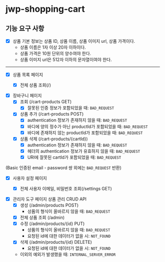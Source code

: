 # jwp-shopping-cart

## 기능 요구 사항

- [x] 상품 기본 정보는 상품 ID, 상품 이름, 상품 이미지 url, 상품 가격이다.
  - 상품 이름은 1자 이상 20자 이하이다.
  - 상품 가격은 10원 단위의 양수여야 한다.
  - 상품 이미지 url은 512자 이하의 문자열이여야 한다.
- - - -

- [x] 상품 목록 페이지
  - [x] 전체 상품 조회(/)
  

- [x] 장바구니 페이지
  - [x] 조회 (/cart-products GET)
    - [x] 잘못된 인증 정보가 포함되었을 때: `BAD_REQUEST`
  - [x] 상품 추가 (/cart-products POST)
    - [x] authentication 정보가 존재하지 않을 때: `BAD_REQUEST`
    - [x] 바디에 양의 정수가 아닌 productId가 포함되었을 때: `BAD_REQUEST`
    - [x] 바디에 존재하지 않는 productId가 포함되었을 때: `BAD_REQUEST`
  - [x] 상품 삭제 (/cart-products/{cartId})
    - [x] authentication 정보가 존재하지 않을 때: `BAD_REQUEST` 
    - [x] 헤더의 authentication 정보가 유효하지 않을 때: `BAD_REQUEST`
    - [x] URI에 잘못된 cartId가 포함되었을 때: `BAD_REQUEST`
      
(Basic 인증된 email - password 쌍 외에는 `BAD_REQUEST` 반환)

- [x] 사용자 설정 페이지
  - [x] 전체 사용자 이메일, 비밀번호 조회(/settings GET)


- [x] 관리자 도구 페이지 상품 관리 CRUD API
  - [x] 생성 (/admin/products POST)
    - 상품의 형식이 올바르지 않을 때: `BAD_REQUEST`
  - [x] 전체 상품 조회 (/admin)
  - [x] 수정 (/admin/products/{id} PUT)
    - 상품의 형식이 올바르지 않을 때: `BAD_REQUEST`
    - 요청된 id에 대한 데이터가 없을 시: `NOT_FOUND`
  - [x] 삭제 (/admin/products/{id} DELETE)
    - 요청된 id에 대한 데이터가 없을 시: `NOT_FOUND`
  - 이외의 예외가 발생했을 때: `INTERNAL_SERVER_ERROR`

